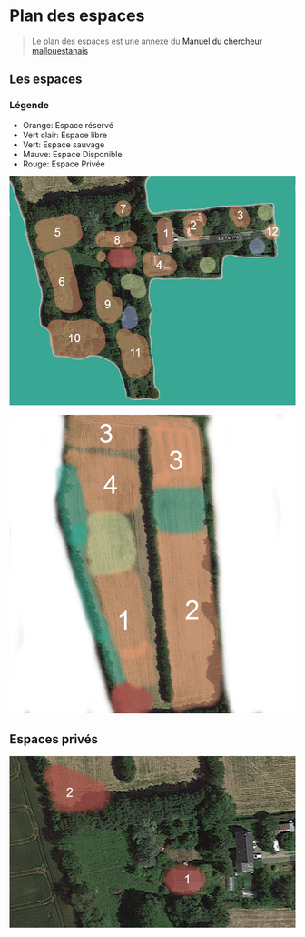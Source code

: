# Plan des espaces

> Le plan des espaces est une annexe du [Manuel du chercheur mallouestanais](Readme.md)

## Les espaces

### Légende

- Orange: Espace réservé
- Vert clair: Espace libre
- Vert: Espace sauvage
- Mauve: Espace Disponible
- Rouge: Espace Privée

![plan](./ressources/mallouestant-commun.espaces.png)

![champs](ressources/mallouestan-champs.espaces.png)

## Espaces privés

![Espace privés](./ressources/mallouestan-private.png)


